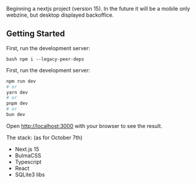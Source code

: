 Beginning a nextjs project (version 15).
In the future it will be a mobile only webzine, but desktop displayed backoffice.

## Getting Started

First, run the development server:

```bash npm i --legacy-peer-deps ```

First, run the development server:

```bash
npm run dev
# or
yarn dev
# or
pnpm dev
# or
bun dev
```

Open [http://localhost:3000](http://localhost:3000) with your browser to see the result.

The stack: (as for October 7th)
- Next.js 15
- BulmaCSS
- Typescript
- React
- SQLite3 libs
